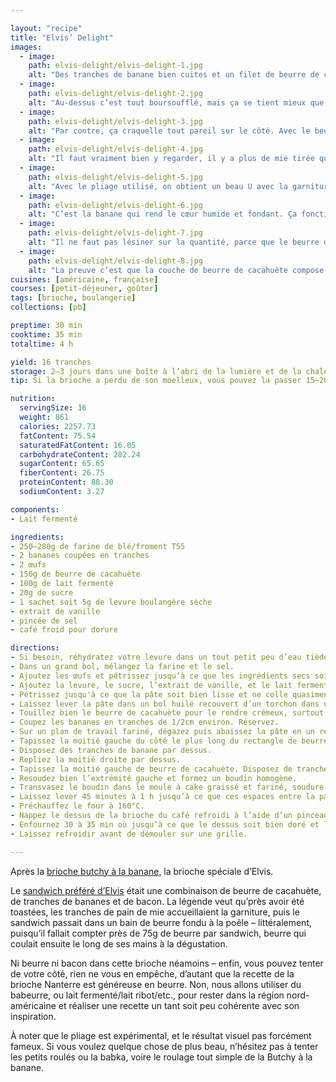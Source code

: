 ```yaml
---

layout: "recipe"
title: "Elvis’ Delight"
images:
  - image:
    path: elvis-delight/elvis-delight-1.jpg
    alt: "Des tranches de banane bien cuites et un filet de beurre de cacahuète composent le cœur de notre brioche."
  - image:
    path: elvis-delight/elvis-delight-2.jpg
    alt: "Au-dessus c’est tout boursoufflé, mais ça se tient mieux que la brioche Butchy à la banane."
  - image:
    path: elvis-delight/elvis-delight-3.jpg
    alt: "Par contre, ça craquelle tout pareil sur le côté. Avec le beurre de cacahuète qui se devine."
  - image:
    path: elvis-delight/elvis-delight-4.jpg
    alt: "Il faut vraiment bien y regarder, il y a plus de mie tirée que de beurre visible."
  - image:
    path: elvis-delight/elvis-delight-5.jpg
    alt: "Avec le pliage utilisé, on obtient un beau U avec la garniture."
  - image:
    path: elvis-delight/elvis-delight-6.jpg
    alt: "C‘est la banane qui rend le cœur humide et fondant. Ça fonctionne avec des bananes bien jaunes mais avec des mûres ce le sera encore plus."
  - image:
    path: elvis-delight/elvis-delight-7.jpg
    alt: "Il ne faut pas lésiner sur la quantité, parce que le beurre de cacahuète cuit au four, ça peut rapidement devenir sec. Et la banane va aider à équilibrer à ce niveau."
  - image:
    path: elvis-delight/elvis-delight-8.jpg
    alt: "La preuve c’est que la couche de beurre de cacahuète compose un filet bien net, d’un tenant."
cuisines: [américaine, française]
courses: [petit-déjeuner, goûter]
tags: [brioche, boulangerie]
collections: [pb]

preptime: 30 min
cooktime: 35 min
totaltime: 4 h

yield: 16 tranches
storage: 2–3 jours dans une boîte à l’abri de la lumière et de la chaleur à température ambiante.
tip: Si la brioche a perdu de son moelleux, vous pouvez la passer 15–20 secondes au micro-ondes pour lui faire retrouver toute sa douceur.

nutrition:
  servingSize: 16
  weight: 861
  calories: 2257.73
  fatContent: 75.54
  saturatedFatContent: 16.05
  carbohydrateContent: 282.24
  sugarContent: 65.65
  fiberContent: 26.75
  proteinContent: 88.30
  sodiumContent: 3.27

components:
- Lait fermenté

ingredients:
- 250–280g de farine de blé/froment T55
- 2 bananes coupées en tranches
- 2 œufs
- 150g de beurre de cacahuète
- 100g de lait fermenté
- 20g de sucre
- 1 sachet soit 5g de levure boulangère sèche
- extrait de vanille
- pincée de sel
- café froid pour dorure

directions:
- Si besoin, réhydratez votre levure dans un tout petit peu d’eau tiède et le sucre.
- Dans un grand bol, mélangez la farine et le sel.
- Ajoutez les œufs et pétrissez jusqu’à ce que les ingrédients secs soient bien humides.
- Ajoutez la levure, le sucre, l’extrait de vanille, et le lait fermenté. 
- Pétrissez jusqu'à ce que la pâte soit bien lisse et ne colle quasiment plus aux doigts – au robot, quand la pâte se décolle des parois, pas plus. Elle doit néanmoins rester bien souple, donc ajustez farine et liquide en conséquence. 
- Laissez lever la pâte dans un bol huilé recouvert d’un torchon dans un endroit chaud pendant 1h30–2h. Elle devrait avoir doublé de volume au bout de ce laps de temps. Vous pouvez également la préparer la veille et la laisser lever au frigo pendant la nuit.
- Touillez bien le beurre de cacahuète pour le rendre crémeux, surtout si l’huile s’est séparée. Vous pouvez le passer 20–30 secondes au micro-ondes pour le rendre plus liquide si besoin. Réservez.
- Coupez les bananes en tranches de 1/2cm environ. Réservez.
- Sur un plan de travail fariné, dégazez puis abaissez la pâte en un rectangle de 35 cm sur 25 environ, ou la longueur de votre moule à cake.
- Tapissez la moitié gauche du côté le plus long du rectangle de beurre de cacahuète en prenant bien soin d’égaliser à la spatule, et de laisser un espace des 4 côtés.
- Disposez des tranches de banane par dessus.
- Repliez la moitié droite par dessus.
- Tapissez la moitié gauche de beurre de cacahuète. Disposez de tranches de bananes, et repliez la moitié droite par dessus.
- Resoudez bien l’extrémité gauche et formez un boudin homogène.
- Transvasez le boudin dans le moule à cake graissé et fariné, soudure de la pâte vers le haut.
- Laissez lever 45 minutes à 1 h jusqu’à ce que ces espaces entre la pâte et les parois soient comblés. La pâte ne va pas énormément lever, c’est normal.
- Préchauffez le four à 160°C.
- Nappez le dessus de la brioche du café refroidi à l’aide d’un pinceau.
- Enfournez 30 à 35 min où jusqu’à ce que le dessus soit bien doré et légèrement craquelé.
- Laissez refroidir avant de démouler sur une grille.

---
```


Après la [brioche butchy à la banane](butchy-banana.html), la brioche spéciale d’Elvis.

Le [sandwich préféré d’Elvis](https://en.wikipedia.org/wiki/Peanut_butter,_banana_and_bacon_sandwich) était une combinaison de beurre de cacahuète, de tranches de bananes et de bacon. La légende veut qu’près avoir été toastées, les tranches de pain de mie accueillaient la garniture, puis le sandwich passait dans un bain de beurre fondu à la poêle – littéralement, puisqu’il fallait compter près de 75g de beurre par sandwich, beurre qui coulait ensuite le long de ses mains à la dégustation.

Ni beurre ni bacon dans cette brioche néamoins – enfin, vous pouvez tenter de votre côté, rien ne vous en empêche, d’autant que la recette de la brioche Nanterre est généreuse en beurre. Non, nous allons utiliser du babeurre, ou lait fermenté/lait ribot/etc., pour rester dans la région nord-américaine et réaliser une recette un tant soit peu cohérente avec son inspiration.

À noter que le pliage est expérimental, et le résultat visuel pas forcément fameux. Si vous voulez quelque chose de plus beau, n’hésitez pas à tenter les petits roulés ou la babka, voire le roulage tout simple de la Butchy à la banane. 